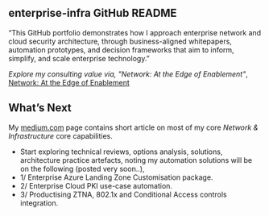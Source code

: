 ## enterprise-infra GitHub README 
“This GitHub portfolio demonstrates how I approach enterprise network and cloud security architecture, through 
business-aligned whitepapers, automation prototypes, and decision frameworks that aim to inform, simplify, and 
scale enterprise technology.”

*Explore my consulting value via, "Network: At the Edge of Enablement"*,
[Network: At the Edge of Enablement](https://github.com/marclandy/enterprise-infra/blob/marclandy-integration/architecture%20practice/consulting/network_edge_of_enablement.md)

## What’s Next
My [medium.com](https://medium.com/@marclandy.me) page contains short article on most of my core *Network & Infrastructure* core capabilities.
- Start exploring technical reviews, options analysis, solutions, architecture practice artefacts, noting my automation solutions will be on the following (posted very soon..),
- 1/ Enterprise Azure Landing Zone Customisation package.
- 2/ Enterprise Cloud PKI use-case automation.
- 3/ Productising ZTNA, 802.1x and Conditional Access controls integration.
